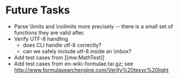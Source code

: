 # Future Tasks

* Parse \limits and \nolimits more precisely -- there is a small set of
  functions they are valid after.
* Verify UTF-8 handling
  - does CLI handle utf-8 correctly?
  - can we safely include utf-8 inside an \mbox?
* Add test cases from [[mw:MathTest]]
* Add test cases from en-wiki-formulae.tar.gz; see
  http://www.formulasearchengine.com/Verify%20texvc%20light
